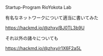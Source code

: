Startup-Program RioYokota Lab

有名なネットワークについて適当に書いてみた

https://hackmd.io/@zhxy/BJ0TL3b9U

それ以外の諸々についても

https://hackmd.io/@zhxy/r1X6F2a5L
